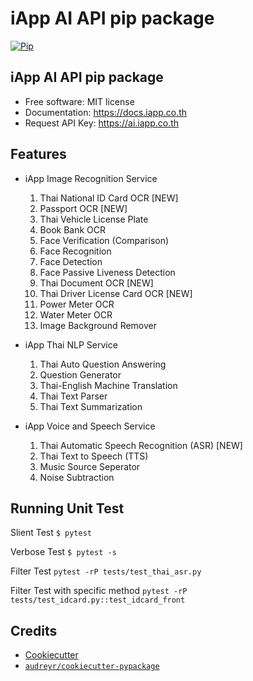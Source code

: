 # iApp AI API pip package


[![Pip](https://img.shields.io/pypi/v/iapp_ai.svg)](https://pypi.python.org/pypi/iapp_ai)

## iApp AI API pip package

* Free software: MIT license
* Documentation: https://docs.iapp.co.th
* Request API Key: https://ai.iapp.co.th


Features
--------

* iApp Image Recognition Service
  1. Thai National ID Card OCR [NEW]
  1. Passport OCR [NEW]
  1. Thai Vehicle License Plate
  1. Book Bank OCR
  1. Face Verification (Comparison)
  1. Face Recognition
  1. Face Detection
  1. Face Passive Liveness Detection
  1. Thai Document OCR [NEW]
  1. Thai Driver License Card OCR [NEW]
  1. Power Meter OCR
  1. Water Meter OCR
  1. Image Background Remover

* iApp Thai NLP Service
  1. Thai Auto Question Answering
  1. Question Generator
  1. Thai-English Machine Translation
  1. Thai Text Parser
  1. Thai Text Summarization

* iApp Voice and Speech Service
  1. Thai Automatic Speech Recognition (ASR) [NEW]
  2. Thai Text to Speech (TTS)
  3. Music Source Seperator
  4. Noise Subtraction

Running Unit Test
-------
Slient Test
``$ pytest``

Verbose Test
``$ pytest -s``

Filter Test
``pytest -rP tests/test_thai_asr.py``

Filter Test with specific method
``pytest -rP tests/test_idcard.py::test_idcard_front``

Credits
-------

* [Cookiecutter](https://github.com/audreyr/cookiecutter)
* [`audreyr/cookiecutter-pypackage`](https://github.com/audreyr/cookiecutter-pypackage)
